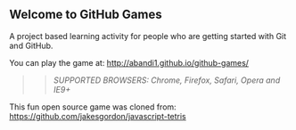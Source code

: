 ## Welcome to GitHub Games

A project based learning activity for people who are getting started with Git and GitHub.

You can play the game at: http://abandi1.github.io/github-games/

>> _*SUPPORTED BROWSERS*: Chrome, Firefox, Safari, Opera and IE9+_

This fun open source game was cloned from: https://github.com/jakesgordon/javascript-tetris
